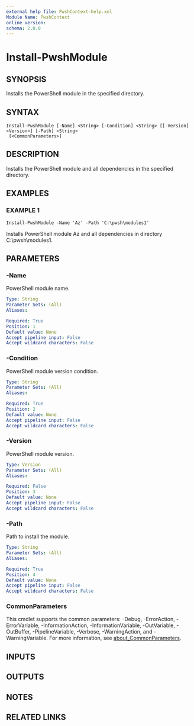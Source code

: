 ```yaml
---
external help file: PwshContext-help.xml
Module Name: PwshContext
online version:
schema: 2.0.0
---
```


# Install-PwshModule

## SYNOPSIS

Installs the PowerShell module in the specified directory.

## SYNTAX

```
Install-PwshModule [-Name] <String> [-Condition] <String> [[-Version] <Version>] [-Path] <String>
 [<CommonParameters>]
```

## DESCRIPTION

Installs the PowerShell module and all dependencies in the specified directory.

## EXAMPLES

### EXAMPLE 1

```
Install-PwshModule -Name 'Az' -Path 'C:\pwsh\modules1'
```

Installs PowerShell module Az and all dependencies in directory C:\pwsh\modules1.

## PARAMETERS

### -Name

PowerShell module name.

```yaml
Type: String
Parameter Sets: (All)
Aliases:

Required: True
Position: 1
Default value: None
Accept pipeline input: False
Accept wildcard characters: False
```

### -Condition

PowerShell module version condition.

```yaml
Type: String
Parameter Sets: (All)
Aliases:

Required: True
Position: 2
Default value: None
Accept pipeline input: False
Accept wildcard characters: False
```

### -Version

PowerShell module version.

```yaml
Type: Version
Parameter Sets: (All)
Aliases:

Required: False
Position: 3
Default value: None
Accept pipeline input: False
Accept wildcard characters: False
```

### -Path

Path to install the module.

```yaml
Type: String
Parameter Sets: (All)
Aliases:

Required: True
Position: 4
Default value: None
Accept pipeline input: False
Accept wildcard characters: False
```

### CommonParameters

This cmdlet supports the common parameters: -Debug, -ErrorAction, -ErrorVariable, -InformationAction, -InformationVariable, -OutVariable, -OutBuffer, -PipelineVariable, -Verbose, -WarningAction, and -WarningVariable. For more information, see [about_CommonParameters](http://go.microsoft.com/fwlink/?LinkID=113216).

## INPUTS

## OUTPUTS

## NOTES

## RELATED LINKS
